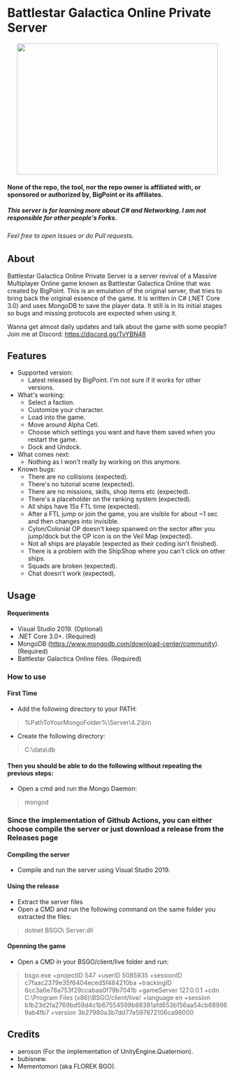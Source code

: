 # Battlestar Galactica Online Private Server

<p align="center">
  <img width="460" height="300" src="https://vignette.wikia.nocookie.net/bsgoguide/images/2/2f/BGO_Logo_Glow.png/revision/latest?cb=20140128015211">
</p>

#### None of the repo, the tool, nor the repo owner is affiliated with, or sponsored or authorized by, BigPoint or its affiliates.
##### This server is for learning more about C# and Networking. I am not responsible for other people's Forks.
###### Feel free to open Issues or do Pull requests.

## About
Battlestar Galactica Online Private Server is a server revival of a Massive Multiplayer Online game known as Battlestar Galactica Online that was created by BigPoint. This is an emulation of the original server, that tries to bring back the original essence of the game. It is written in C# (.NET Core 3.0) and uses MongoDB to save the player data. It still is in its initial stages so bugs and missing protocols are expected when using it.

Wanna get almost daily updates and talk about the game with some people? Join me at Discord: https://discord.gg/TvYBN48

## Features
- Supported version:
  - Latest released by BigPoint. I'm not sure if it works for other versions.
- What's working:
  - Select a faction.
  - Customize your character.
  - Load into the game.
  - Move around Alpha Ceti.
  - Choose which settings you want and have them saved when you restart the game.
  - Dock and Undock.
- What comes next:
  - Nothing as I won't really by working on this anymore.
- Known bugs:
  - There are no collisions (expected).
  - There's no tutorial scene (expected).
  - There are no missions, skills, shop items etc (expected).
  - There's a placeholder on the ranking system (expected).
  - All ships have 15s FTL time (expected).
  - After a FTL jump or join the game, you are visible for about ~1 sec and then changes into invisible.
  - Cylon/Colonial OP doesn't keep spanwed on the sector after you jump/dock but the OP icon is on the Veil Map (expected).
  - Not all ships are playable (expected as their coding isn't finished).
  - There is a problem with the ShipShop where you can't click on other ships.
  - Squads are broken (expected).
  - Chat doesn't work (expected).
  
## Usage

#### Requeriments
- Visual Studio 2019. (Optional)
- .NET Core 3.0+. (Required)
- MongoDB (https://www.mongodb.com/download-center/community). (Required)
- Battlestar Galactica Online files. (Required)
  
### How to use
#### First Time
- Add the following directory to your PATH:
> %PathToYourMongoFolder%\Server\4.2\bin
- Create the following directory:
> C:\data\db

#### Then you should be able to do the following without repeating the previous steps:
- Open a cmd and run the Mongo Daemon:
> mongod

### Since the implementation of Github Actions, you can either choose compile the server or just download a release from the Releases page

#### Compiling the server
- Compile and run the server using Visual Studio 2019.

#### Using the release
- Extract the server files
- Open a CMD and run the following command on the same folder you extracted the files:
> dotnet BSGO\ Server.dll

#### Openning the game
- Open a CMD in your BSGO/client/live folder and run:
> bsgo.exe +projectID 547 +userID 5085935 +sessionID c7faac2379e35f6404eced5f484210ba +trackingID 6cc3a6e78a753f29ccabaa0f79b7041b +gameServer 127.0.0.1 +cdn C:\Program Files (x86)\BSGO/client/live/ +language en +session b1b23d2fa2769bd59d4c1b67554599b88381afd653b156aa54cb689969ab4fb7 +version 3b27980a3b7dd77e597872106ca98000 

## Credits
- aeroson (For the implementation of UnityEngine.Quaternion).
- bubisnew.
- Mementomori (aka FLOREK BGO).

